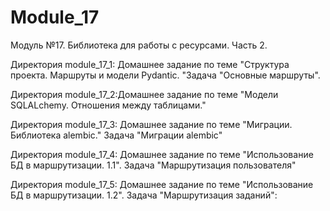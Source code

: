 # Module_17
Модуль №17. Библиотека для работы с ресурсами. Часть 2.

Директория module_17_1: Домашнее задание по теме "Структура проекта. Маршруты и модели Pydantic. "Задача "Основные маршруты".

Директория module_17_2:Домашнее задание по теме "Модели SQLALchemy. Отношения между таблицами."

Директория module_17_3: Домашнее задание по теме "Миграции. Библиотека alembic." Задача "Миграции alembic"

Директория module_17_4: Домашнее задание по теме "Использование БД в маршрутизации. 1.1". Задача "Маршрутизация пользователя"

Директория module_17_5: Домашнее задание по теме "Использование БД в маршрутизации. 1.2". Задача "Маршрутизация заданий":
